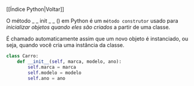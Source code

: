 [[Índice Python|Voltar]]

O método _ _ init _ _ () em Python é um ``método construtor`` usado para *inicializar objetos quando eles são criados* a partir de uma classe.

É chamado automaticamente assim que um novo objeto é instanciado, ou seja, quando você cria uma instância da classe.

```Python
class Carro:
	def __init__(self, marca, modelo, ano):
		self.marca = marca
		self.modelo = modelo
		self.ano = ano
```